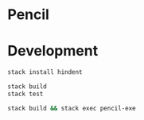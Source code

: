 # Pencil

# Development

```bash
stack install hindent

stack build
stack test

stack build && stack exec pencil-exe
```
